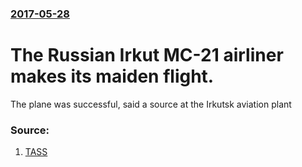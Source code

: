 ### [2017-05-28](/news/2017/05/28/index.md)

# The Russian Irkut MC-21 airliner makes its maiden flight. 

The plane was successful, said a source at the Irkutsk aviation plant


### Source:

1. [TASS](http://tass.com/economy/948052)
